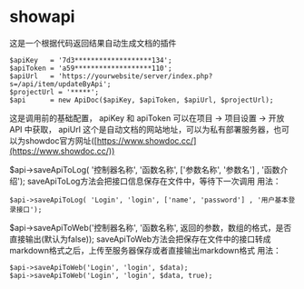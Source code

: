 # showapi
这是一个根据代码返回结果自动生成文档的插件
```
$apiKey   = '7d3*******************134';
$apiToken = 'a59*******************110';
$apiUrl   = 'https://yourwebsite/server/index.php?s=/api/item/updateByApi';
$projectUrl = '*****';
$api      = new ApiDoc($apiKey, $apiToken, $apiUrl, $projectUrl);
```
这是调用前的基础配置，
apiKey 和 apiToken 可以在项目 -> 项目设置 -> 开放API 中获取，
apiUrl 这个是自动文档的网站地址，可以为私有部署服务器，也可以为showdoc官方网址([https://www.showdoc.cc/](https://www.showdoc.cc/))


$api->saveApiToLog( '控制器名称', '函数名称', ['参数名称', '参数名'] , '函数介绍');
saveApiToLog方法会把接口信息保存在文件中，等待下一次调用
用法：
```
$api->saveApiToLog( 'Login', 'login', ['name', 'password'] , '用户基本登录接口');
```

$api->saveApiToWeb('控制器名称', '函数名称', 返回的参数，数组的格式，是否直接输出(默认为false));
saveApiToWeb方法会把保存在文件中的接口转成markdown格式之后，上传至服务器保存或者直接输出markdown格式
用法：
```
$api->saveApiToWeb('Login', 'login', $data);
$api->saveApiToWeb('Login', 'login', $data, true);
```